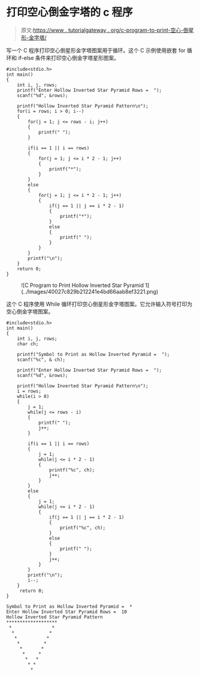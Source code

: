 # 打印空心倒金字塔的 c 程序

> 原文:[https://www . tutorialgateway . org/c-program-to-print-空心-倒星形-金字塔/](https://www.tutorialgateway.org/c-program-to-print-hollow-inverted-star-pyramid/)

写一个 C 程序打印空心倒星形金字塔图案用于循环。这个 C 示例使用嵌套 for 循环和 if-else 条件来打印空心倒金字塔星形图案。

```
#include<stdio.h>
int main()
{
 	int i, j, rows; 
 	printf("Enter Hollow Inverted Star Pyramid Rows =  ");
 	scanf("%d", &rows);

    printf("Hollow Inverted Star Pyramid Pattern\n");
	for(i = rows; i > 0; i--)
	{
        for(j = 1; j <= rows - i; j++)
        {
            printf(" ");
        }

        if(i == 1 || i == rows)
        {
            for(j = 1; j <= i * 2 - 1; j++)
            {
                printf("*");
            }
        }
        else
        {
            for(j = 1; j <= i * 2 - 1; j++)
            {
                if(j == 1 || j == i * 2 - 1)
                {
                    printf("*");
                }
                else
                {
                    printf(" ");
                }
            }
        }   
		printf("\n");
	}
 	return 0;
}
```

<figure class="wp-block-image size-large">![C Program to Print Hollow Inverted Star Pyramid 1](../Images/40027c829b212241e4bd66aab8ef3221.png)</figure>

这个 C 程序使用 While 循环打印空心倒星形金字塔图案。它允许输入符号打印为空心倒金字塔图案。

```
#include<stdio.h>
int main()
{
    int i, j, rows;
    char ch;

    printf("Symbol to Print as Hollow Inverted Pyramid =  ");
    scanf("%c", & ch);

    printf("Enter Hollow Inverted Star Pyramid Rows =  ");
    scanf("%d", &rows);

    printf("Hollow Inverted Star Pyramid Pattern\n");
    i = rows;
    while(i > 0)
    {
        j = 1;
        while(j <= rows - i)
        {
            printf(" ");
            j++;
        }

        if(i == 1 || i == rows)
        {
            j = 1;
            while(j <= i * 2 - 1)
            {
                printf("%c", ch);
                j++;
            }
        }
        else
        {
            j = 1;
            while(j <= i * 2 - 1)
            {
                if(j == 1 || j == i * 2 - 1)
                {
                    printf("%c", ch);
                }
                else
                {
                    printf(" ");
                }
                j++;
            }
        }
        printf("\n");
        i--;
    }
     return 0;
}
```

```
Symbol to Print as Hollow Inverted Pyramid =  *
Enter Hollow Inverted Star Pyramid Rows =  10
Hollow Inverted Star Pyramid Pattern
*******************
 *               *
  *             *
   *           *
    *         *
     *       *
      *     *
       *   *
        * *
         *
```